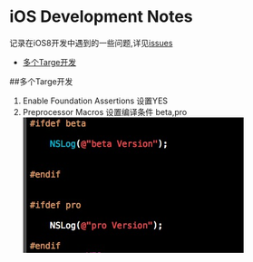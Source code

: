 iOS Development Notes
============
记录在iOS8开发中遇到的一些问题,详见[issues](https://github.com/tasselx/iOS8Dev_Note/issues)

* [多个Targe开发](#多Targe开发)
  
  

##多个Targe开发



1. Enable Foundation Assertions 设置YES
2. Preprocessor Macros 设置编译条件 beta,pro
![mutableTarget](./images/mutableTarget.png)
